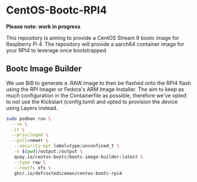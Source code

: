 # CentOS-Bootc-RPI4

**Please note: work in progress**

This repository is aiming to provide a CentOS Stream 9 bootc image for Raspberry Pi 4. The repository will provide a aarch64 container image for your RPI4 to leverage once bootstrapped. 

## Bootc Image Builder

We use BiB to generate a .RAW image to then be flashed onto the RPI4 flash using the RPI Imager or Fedora's ARM Image Installer. The aim to keep as much configuration in the Containerfile as possible, therefore we've opted to not use the Kickstart (config.toml) and opted to provision the device using Layers instead.

```bash
sudo podman run \
  --rm \
  -it \
  --privileged \
  --pull=newer \
   --security-opt label=type:unconfined_t \
   -v $(pwd)/output:/output \
   quay.io/centos-bootc/bootc-image-builder:latest \
   --type raw \
   --rootfs xfs \
   ghcr.io/defrostediceman/centos-bootc-rpi4
```